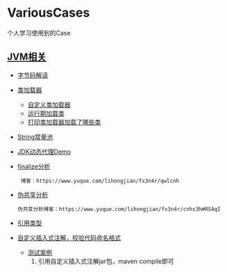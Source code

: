 # VariousCases
个人学习使用到的Case
## [JVM相关](https://github.com/lhj502819/VariousCases/tree/main/src/main/java/cn/onenine/jvm)
* [字节码解读](https://github.com/lhj502819/VariousCases/tree/main/src/main/java/cn/onenine/jvm/bytecode)
* [类加载器](https://github.com/lhj502819/VariousCases/tree/main/src/main/java/cn/onenine/jvm/classloader)
    - [自定义类加载器](https://github.com/lhj502819/VariousCases/tree/main/src/main/java/cn/onenine/jvm/classloader/customclassloader)
    - [运行期加载类](https://github.com/lhj502819/VariousCases/blob/main/src/main/java/cn/onenine/jvm/classloader/JVMAppClassLoaderAddURL.java)
    - [打印类加载器加载了哪些类](https://github.com/lhj502819/VariousCases/blob/main/src/main/java/cn/onenine/jvm/classloader/JVMClassLoaderPrintPath.java)
* [String常量池](https://www.yuque.com/lihongjian/fx3n4r/yuqzoi)
* [JDK动态代理Demo](https://github.com/lhj502819/VariousCases/tree/main/src/main/java/cn/onenine/jvm/dynamicproxy)
* [finalize分析](https://github.com/lhj502819/VariousCases/blob/main/src/main/java/cn/onenine/jvm/gc/FinalizeEscapeGC.java)
  
       博客：https://www.yuque.com/lihongjian/fx3n4r/qwlcnh
* [伪共享分析](https://github.com/lhj502819/VariousCases/blob/main/src/main/java/cn/onenine/jvm/gc/FalseSharingDemo.java)

      伪共享分析博客：https://www.yuque.com/lihongjian/fx3n4r/cnhs3h#RSAqI
* [引用类型](https://github.com/lhj502819/VariousCases/tree/main/src/main/java/cn/onenine/jvm/reference)
* [自定义插入式注解，校验代码命名格式](https://github.com/lhj502819/VariousCases/tree/main/src/main/java/cn/onenine/jvm/annotatiomprocesser)
    * [测试案例](https://github.com/lhj502819/VariousCases/tree/main/CodeNameCheckTest)
      1. 引用自定义插入式注解jar包，maven compile即可
   